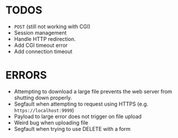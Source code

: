 # TODOS

- `POST` (still not working with CGI)
- Session management
- Handle HTTP redirection.
- Add CGI timeout error
- Add connection timeout

# ERRORS

- Attempting to download a large file prevents the web server from shutting down properly.
- Segfault when attempting to request using HTTPS (e.g. `https://localhost:9999`)
- Payload to large error does not trigger on file upload
- Weird bug when uploading file
- Segfault when trying to use DELETE with a form
<!-- - `411 Length required` on DELETE request -->
